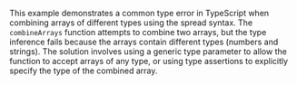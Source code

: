 This example demonstrates a common type error in TypeScript when combining arrays of different types using the spread syntax.  The `combineArrays` function attempts to combine two arrays, but the type inference fails because the arrays contain different types (numbers and strings). The solution involves using a generic type parameter to allow the function to accept arrays of any type, or using type assertions to explicitly specify the type of the combined array.